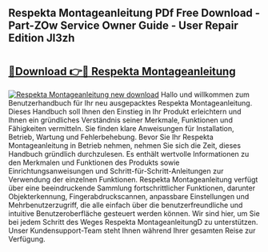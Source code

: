 ## Respekta Montageanleitung PDf Free Download - Part-ZOw Service Owner Guide - User Repair Edition Jl3zh

# <h2><a href="http://df70up.blite.top/?on=Respekta+Montageanleitung">🔗Download 👉🔴 Respekta Montageanleitung</a></h2>

[![Respekta Montageanleitung new download](https://i.imgur.com/lujVjoI.png)](http://df70up.blite.top/?on=Respekta+Montageanleitung)
Hallo und willkommen zum Benutzerhandbuch für Ihr neu ausgepacktes Respekta Montageanleitung. Dieses Handbuch soll Ihnen den Einstieg in Ihr Produkt erleichtern und Ihnen ein gründliches Verständnis seiner Merkmale, Funktionen und Fähigkeiten vermitteln. Sie finden klare Anweisungen für Installation, Betrieb, Wartung und Fehlerbehebung. Bevor Sie Ihr Respekta Montageanleitung in Betrieb nehmen, nehmen Sie sich die Zeit, dieses Handbuch gründlich durchzulesen. Es enthält wertvolle Informationen zu den Merkmalen und Funktionen des Produkts sowie Einrichtungsanweisungen und Schritt-für-Schritt-Anleitungen zur Verwendung der einzelnen Funktionen. Respekta Montageanleitung verfügt über eine beeindruckende Sammlung fortschrittlicher Funktionen, darunter Objekterkennung, Fingerabdruckscannen, anpassbare Einstellungen und Mehrbenutzerzugriff, die alle einfach über die benutzerfreundliche und intuitive Benutzeroberfläche gesteuert werden können. Wir sind hier, um Sie bei jedem Schritt des Weges Respekta MontageanleitungD zu unterstützen. Unser Kundensupport-Team steht Ihnen während Ihrer gesamten Reise zur Verfügung.
